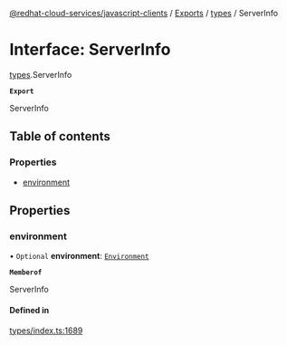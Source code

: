 [@redhat-cloud-services/javascript-clients](../README.md) / [Exports](../modules.md) / [types](../modules/types.md) / ServerInfo

# Interface: ServerInfo

[types](../modules/types.md).ServerInfo

**`Export`**

ServerInfo

## Table of contents

### Properties

- [environment](types.ServerInfo.md#environment)

## Properties

### environment

• `Optional` **environment**: [`Environment`](../enums/types.Environment.md)

**`Memberof`**

ServerInfo

#### Defined in

[types/index.ts:1689](https://github.com/RedHatInsights/javascript-clients/blob/main/packages/notifications/types/index.ts#L1689)
